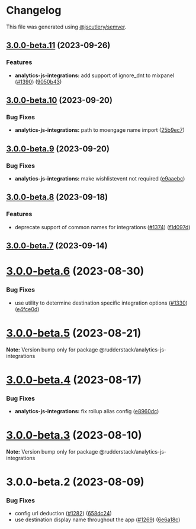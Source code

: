 # Changelog

This file was generated using [@jscutlery/semver](https://github.com/jscutlery/semver).

## [3.0.0-beta.11](https://github.com/rudderlabs/rudder-sdk-js/compare/@rudderstack/analytics-js-integrations@3.0.0-beta.10...@rudderstack/analytics-js-integrations@3.0.0-beta.11) (2023-09-26)


### Features

* **analytics-js-integrations:** add support of ignore_dnt to mixpanel ([#1390](https://github.com/rudderlabs/rudder-sdk-js/issues/1390)) ([9050b43](https://github.com/rudderlabs/rudder-sdk-js/commit/9050b43e0623a66727d40f71f8dd87ac026ab2ce))

## [3.0.0-beta.10](https://github.com/rudderlabs/rudder-sdk-js/compare/@rudderstack/analytics-js-integrations@3.0.0-beta.9...@rudderstack/analytics-js-integrations@3.0.0-beta.10) (2023-09-20)


### Bug Fixes

* **analytics-js-integrations:** path to moengage name import ([25b9ec7](https://github.com/rudderlabs/rudder-sdk-js/commit/25b9ec73331b57d41b97a6a760419b8cf9e822e7))

## [3.0.0-beta.9](https://github.com/rudderlabs/rudder-sdk-js/compare/@rudderstack/analytics-js-integrations@3.0.0-beta.8...@rudderstack/analytics-js-integrations@3.0.0-beta.9) (2023-09-20)


### Bug Fixes

* **analytics-js-integrations:** make wishlistevent not required ([e9aaebc](https://github.com/rudderlabs/rudder-sdk-js/commit/e9aaebc425ece021746d7bb2ce7e71d6524edd12))

## [3.0.0-beta.8](https://github.com/rudderlabs/rudder-sdk-js/compare/@rudderstack/analytics-js-integrations@3.0.0-beta.7...@rudderstack/analytics-js-integrations@3.0.0-beta.8) (2023-09-18)


### Features

* deprecate support of common names for integrations ([#1374](https://github.com/rudderlabs/rudder-sdk-js/issues/1374)) ([f1d097d](https://github.com/rudderlabs/rudder-sdk-js/commit/f1d097d9976f6c9d2ad0f1d81d469148f8c7c197))

## [3.0.0-beta.7](https://github.com/rudderlabs/rudder-sdk-js/compare/@rudderstack/analytics-js-integrations@3.0.0-beta.6...@rudderstack/analytics-js-integrations@3.0.0-beta.7) (2023-09-14)

# [3.0.0-beta.6](https://github.com/rudderlabs/rudder-sdk-js/compare/@rudderstack/analytics-js-integrations@3.0.0-beta.5...@rudderstack/analytics-js-integrations@3.0.0-beta.6) (2023-08-30)


### Bug Fixes

* use utility to determine destination specific integration options ([#1330](https://github.com/rudderlabs/rudder-sdk-js/issues/1330)) ([e4fce0d](https://github.com/rudderlabs/rudder-sdk-js/commit/e4fce0dd4b77c5b15459594bab3c9874a5549010))





# [3.0.0-beta.5](https://github.com/rudderlabs/rudder-sdk-js/compare/@rudderstack/analytics-js-integrations@3.0.0-beta.4...@rudderstack/analytics-js-integrations@3.0.0-beta.5) (2023-08-21)

**Note:** Version bump only for package @rudderstack/analytics-js-integrations





# [3.0.0-beta.4](https://github.com/rudderlabs/rudder-sdk-js/compare/@rudderstack/analytics-js-integrations@3.0.0-beta.3...@rudderstack/analytics-js-integrations@3.0.0-beta.4) (2023-08-17)


### Bug Fixes

* **analytics-js-integrations:** fix rollup alias config ([e8960dc](https://github.com/rudderlabs/rudder-sdk-js/commit/e8960dc65bc29f70e5d04c3ed89bce3fb4b6f369))





# [3.0.0-beta.3](https://github.com/rudderlabs/rudder-sdk-js/compare/@rudderstack/analytics-js-integrations@3.0.0-beta.2...@rudderstack/analytics-js-integrations@3.0.0-beta.3) (2023-08-10)

**Note:** Version bump only for package @rudderstack/analytics-js-integrations





# 3.0.0-beta.2 (2023-08-09)


### Bug Fixes

* config url deduction ([#1282](https://github.com/rudderlabs/rudder-sdk-js/issues/1282)) ([658dc24](https://github.com/rudderlabs/rudder-sdk-js/commit/658dc24e077035898871888bfd4c72e88f16deb2))
* use destination display name throughout the app ([#1269](https://github.com/rudderlabs/rudder-sdk-js/issues/1269)) ([6e6a18c](https://github.com/rudderlabs/rudder-sdk-js/commit/6e6a18c5248654963130e24d94191350292a5f58))
